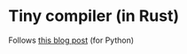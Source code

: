 # Tiny compiler (in Rust)

Follows [this blog post](http://web.eecs.utk.edu/~azh/blog/teenytinycompiler2.html) (for Python)
